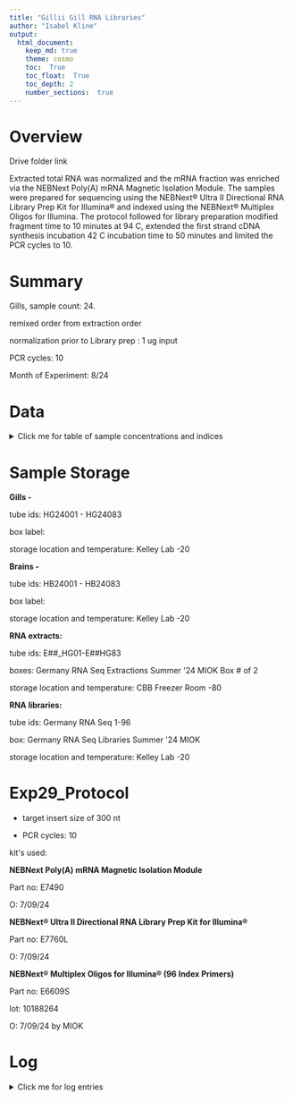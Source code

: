 ```yaml
---
title: "Gillii Gill RNA Libraries"
author: "Isabel Kline"
output:  
  html_document:
    keep_md: true
    theme: cosmo
    toc:  True
    toc_float:  True
    toc_depth: 2
    number_sections:  true
---
```




# Overview

Drive folder link

Extracted total RNA was normalized and the mRNA fraction was enriched via the NEBNext Poly(A) mRNA Magnetic Isolation Module. The samples were prepared for sequencing using the NEBNext® Ultra II Directional RNA Library Prep Kit for Illumina® and indexed using the NEBNext® Multiplex Oligos for Illumina. The protocol followed for library preparation modified fragment time to 10 minutes at 94 C, extended the first strand cDNA synthesis incubation 42 C incubation time to 50 minutes and limited the PCR cycles to 10. 

# Summary

Gills, sample count: 24.

remixed order from extraction order

normalization prior to Library prep : 1 ug input

PCR cycles: 10

Month of Experiment: 8/24

# Data

<details>

<summary>Click me for table of sample concentrations and indices</summary>

| Library | Qubit (ng/ul) | i7 index iD |
|:-------:|:-------------:|:-----------:|
|         |               |             |
|         |               |             |
|         |               |             |
|         |               |             |
|         |               |             |
|         |               |             |
|         |               |             |
|         |               |             |
|         |               |             |
|         |               |             |
|         |               |             |
|         |               |             |
|         |               |             |
|         |               |             |
|         |               |             |
|         |               |             |

</details>

# Sample Storage

**Gills -**

tube ids: HG24001 - HG24083

box label:

storage location and temperature: Kelley Lab -20

**Brains -**

tube ids: HB24001 - HB24083

box label:

storage location and temperature: Kelley Lab -20

**RNA extracts:**

tube ids: E##\_HG01-E##HG83

boxes: Germany RNA Seq Extractions Summer '24 MIOK Box \# of 2

storage location and temperature: CBB Freezer Room -80

**RNA libraries:**

tube ids: Germany RNA Seq 1-96

box: Germany RNA Seq Libraries Summer '24 MIOK

storage location and temperature: Kelley Lab -20

# Exp29_Protocol

-   target insert size of 300 nt

-   PCR cycles: 10

kit's used:

**NEBNext Poly(A) mRNA Magnetic Isolation Module**

Part no: E7490

O: 7/09/24

**NEBNext® Ultra II Directional RNA Library Prep Kit for Illumina®**

Part no: E7760L

O: 7/09/24

**NEBNext® Multiplex Oligos for Illumina® (96 Index Primers)**

Part no: E6609S

lot: 10188264

O: 7/09/24 by MIOK

# Log

<details>

<summary>Click me for log entries</summary>

### 08/07/24

</details>
